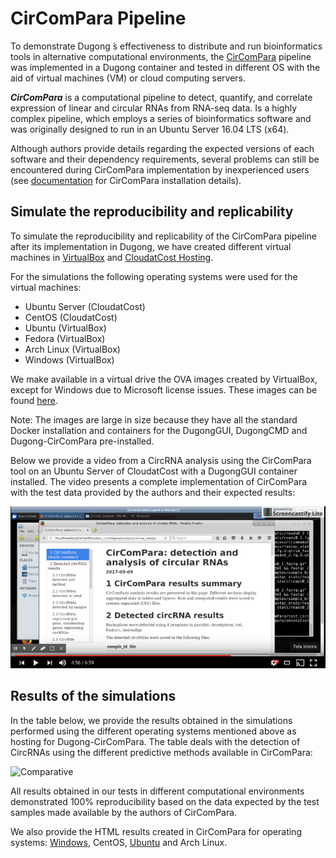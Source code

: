 # CirComPara Pipeline

To demonstrate Dugong ́s effectiveness to distribute and run bioinformatics tools in alternative computational environments, the [CirComPara](http://www.mdpi.com/2311-553X/3/1/8) pipeline was implemented in a Dugong container and tested in different OS with the aid of virtual machines (VM) or cloud computing servers.

***CirComPara*** is a computational pipeline to detect, quantify, and correlate expression of linear and circular RNAs from RNA-seq data. Is a highly complex pipeline, which employs a series of bioinformatics software and was originally designed to run in an Ubuntu Server 16.04 LTS (x64).

Although authors provide details regarding the expected versions of each software and their dependency requirements, several problems can still be encountered during CirComPara implementation by inexperienced users (see [documentation](https://goo.gl/Eg6cKG) for CirComPara installation details).

## Simulate the reproducibility and replicability

To simulate the reproducibility and replicability of the CirComPara pipeline after its implementation in Dugong, we have created different virtual machines in [VirtualBox](https://www.virtualbox.org/) and [CloudatCost Hosting](http://cloudatcost.com/).

For the simulations the following operating systems were used for the virtual machines:

- Ubuntu Server (CloudatCost)
- CentOS (CloudatCost)
- Ubuntu (VirtualBox)
- Fedora (VirtualBox)
- Arch Linux (VirtualBox)
- Windows (VirtualBox)

We make available in a virtual drive the OVA images created by VirtualBox, except for Windows due to Microsoft license issues. These images can be found [here](https://mega.nz/#F!cPhDUTTT!pXZy-CtLEvR4wx0uqpeqWQ).

Note: The images are large in size because they have all the standard Docker installation and containers for the DugongGUI, DugongCMD and Dugong-CirComPara pre-installed.

Below we provide a video from a CircRNA analysis using the CirComPara tool on an Ubuntu Server of CloudatCost with a DugongGUI container installed. The video presents a complete implementation of CirComPara with the test data provided by the authors and their expected results:

[![Watch the video](https://raw.githubusercontent.com/DugongBioinformatics/dugongbioinformatics.github.io/master/.misc/Screenshot%20from%202017-08-01%2004-41-23.png)](https://www.youtube.com/watch?v=8FlvmERIKJI)

## Results of the simulations

In the table below, we provide the results obtained in the simulations performed using the different operating systems mentioned above as hosting for Dugong-CirComPara. The table deals with the detection of CircRNAs using the different predictive methods available in CirComPara:

![Comparative](https://raw.githubusercontent.com/DugongBioinformatics/dugongbioinformatics.github.io/master/.misc/CirComPara.pngs)

All results obtained in our tests in different computational environments demonstrated 100% reproducibility based on the data expected by the test samples made available by the authors of CirComPara.

We also provide the HTML results created in CirComPara for operating systems: [Windows](http://htmlpreview.github.io/?https://github.com/DugongBioinformatics/dugongbioinformatics.github.io/blob/master/.results/windows/circRNAs_analysis.html), CentOS, [Ubuntu](http://htmlpreview.github.io/?https://github.com/DugongBioinformatics/dugongbioinformatics.github.io/blob/master/.results/ubuntu/circRNAs_analysis.html) and Arch Linux.

